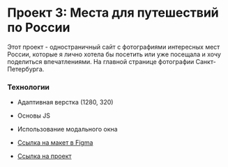 # Проект 3: Места для путешествий по России

Этот проект - одностраничный сайт с фотографиями интересных мест России, которые я лично хотела бы посетить или уже посещала и хочу поделиться впечатлениями. На главной странице фотографии Санкт-Петербурга.

### Технологии

- Адаптивная верстка (1280, 320)
- Основы JS
- Использование модального окна

- [Ссылка на макет в Figma](https://www.figma.com/file/StZjf8HnoeLdiXS7dYrLAh/JavaScript.-Sprint-4)
- [Ссылка на проект](https://github.com/yuliakovylina/mesto-project-bootcamp.git)
